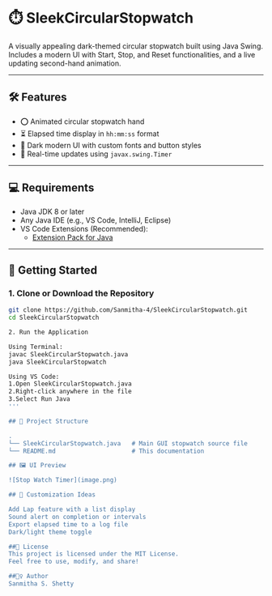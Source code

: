 # ⏱️ SleekCircularStopwatch

A visually appealing dark-themed circular stopwatch built using Java Swing.  
Includes a modern UI with Start, Stop, and Reset functionalities, and a live updating second-hand animation.

---

## 🛠 Features

- ⭕ Animated circular stopwatch hand
- ⏳ Elapsed time display in `hh:mm:ss` format
- 🎨 Dark modern UI with custom fonts and button styles
- 🔁 Real-time updates using `javax.swing.Timer`

---

## 💻 Requirements

- Java JDK 8 or later
- Any Java IDE (e.g., VS Code, IntelliJ, Eclipse)
- VS Code Extensions (Recommended):
  - [Extension Pack for Java](https://marketplace.visualstudio.com/items?itemName=vscjava.vscode-java-pack)

---

## 🚀 Getting Started

### 1. Clone or Download the Repository

```bash
git clone https://github.com/Sanmitha-4/SleekCircularStopwatch.git
cd SleekCircularStopwatch

2. Run the Application

Using Terminal:
javac SleekCircularStopwatch.java
java SleekCircularStopwatch

Using VS Code:
1.Open SleekCircularStopwatch.java
2.Right-click anywhere in the file
3.Select Run Java
'''

## 📁 Project Structure

.
└── SleekCircularStopwatch.java   # Main GUI stopwatch source file
└── README.md                     # This documentation

## 🖼️ UI Preview

![Stop Watch Timer](image.png)

## 🔧 Customization Ideas

Add Lap feature with a list display
Sound alert on completion or intervals
Export elapsed time to a log file
Dark/light theme toggle

##📜 License
This project is licensed under the MIT License.
Feel free to use, modify, and share!

##🙋‍♀️ Author
Sanmitha S. Shetty

